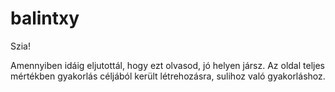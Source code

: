 # balintxy
 
Szia!

Amennyiben idáig eljutottál, hogy ezt olvasod, jó helyen jársz.
Az oldal teljes mértékben gyakorlás céljából került létrehozásra, sulihoz való gyakorláshoz.